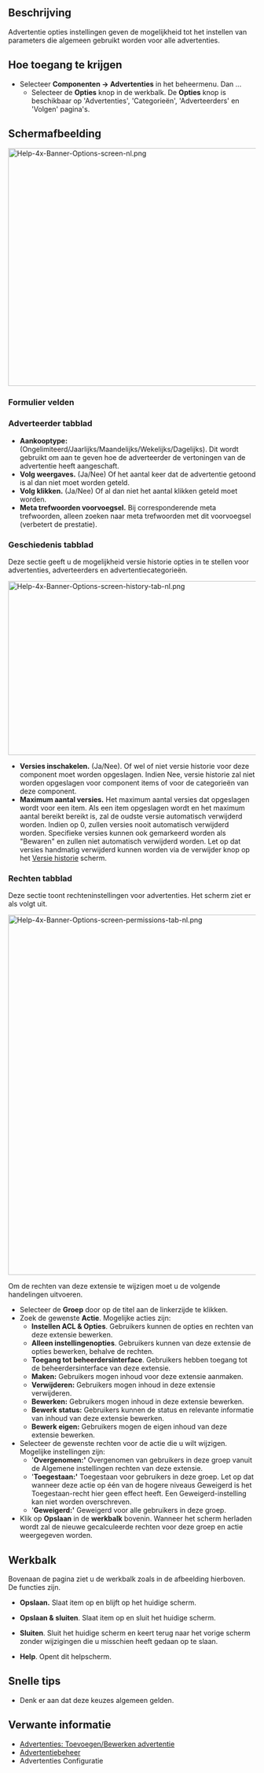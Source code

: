 <!-- Filename: Help4.x:Banners:_Options / Display title: Advertenties: Opties -->

## Beschrijving

Advertentie opties instellingen geven de mogelijkheid tot het instellen
van parameters die algemeen gebruikt worden voor alle advertenties.

## Hoe toegang te krijgen

- Selecteer **Componenten **→** Advertenties** in het beheermenu. Dan
  ...
  - Selecteer de **Opties** knop in de werkbalk. De **Opties** knop is
    beschikbaar op 'Advertenties', 'Categorieën', 'Adverteerders' en
    'Volgen' pagina's.

## Schermafbeelding

<img
src="https://docs.joomla.org/images/thumb/9/94/Help-4x-Banner-Options-screen-nl.png/800px-Help-4x-Banner-Options-screen-nl.png"
decoding="async"
srcset="https://docs.joomla.org/images/thumb/9/94/Help-4x-Banner-Options-screen-nl.png/1200px-Help-4x-Banner-Options-screen-nl.png 1.5x, https://docs.joomla.org/images/9/94/Help-4x-Banner-Options-screen-nl.png 2x"
data-file-width="1264" data-file-height="764" width="800" height="484"
alt="Help-4x-Banner-Options-screen-nl.png" />

### Formulier velden

### Adverteerder tabblad

- **Aankooptype:**
  (Ongelimiteerd/Jaarlijks/Maandelijks/Wekelijks/Dagelijks). Dit wordt
  gebruikt om aan te geven hoe de adverteerder de vertoningen van de
  advertentie heeft aangeschaft.
- **Volg weergaves.** (Ja/Nee) Of het aantal keer dat de advertentie
  getoond is al dan niet moet worden geteld.
- **Volg klikken.** (Ja/Nee) Of al dan niet het aantal klikken geteld
  moet worden.
- **Meta trefwoorden voorvoegsel.** Bij corresponderende meta
  trefwoorden, alleen zoeken naar meta trefwoorden met dit voorvoegsel
  (verbetert de prestatie).

### Geschiedenis tabblad

Deze sectie geeft u de mogelijkheid versie historie opties in te stellen
voor advertenties, adverteerders en advertentiecategorieën.

<img
src="https://docs.joomla.org/images/thumb/c/c1/Help-4x-Banner-Options-screen-history-tab-nl.png/800px-Help-4x-Banner-Options-screen-history-tab-nl.png"
decoding="async"
srcset="https://docs.joomla.org/images/c/c1/Help-4x-Banner-Options-screen-history-tab-nl.png 1.5x"
data-file-width="912" data-file-height="404" width="800" height="354"
alt="Help-4x-Banner-Options-screen-history-tab-nl.png" />

- **Versies inschakelen.** (Ja/Nee). Of wel of niet versie historie voor
  deze component moet worden opgeslagen. Indien Nee, versie historie zal
  niet worden opgeslagen voor component items of voor de categorieën van
  deze component.
- **Maximum aantal versies.** Het maximum aantal versies dat opgeslagen
  wordt voor een item. Als een item opgeslagen wordt en het maximum
  aantal bereikt bereikt is, zal de oudste versie automatisch verwijderd
  worden. Indien op 0, zullen versies nooit automatisch verwijderd
  worden. Specifieke versies kunnen ook gemarkeerd worden als "Bewaren"
  en zullen niet automatisch verwijderd worden. Let op dat versies
  handmatig verwijderd kunnen worden via de verwijder knop op het
  [Versie
  historie](https://docs.joomla.org/Help4.x:Components_Version_History/nl "Help4.x:Components Version History/nl")
  scherm.

### Rechten tabblad

Deze sectie toont rechteninstellingen voor advertenties. Het scherm ziet
er als volgt uit.

<img
src="https://docs.joomla.org/images/thumb/b/b5/Help-4x-Banner-Options-screen-permissions-tab-nl.png/800px-Help-4x-Banner-Options-screen-permissions-tab-nl.png"
decoding="async"
srcset="https://docs.joomla.org/images/b/b5/Help-4x-Banner-Options-screen-permissions-tab-nl.png 1.5x"
data-file-width="906" data-file-height="830" width="800" height="733"
alt="Help-4x-Banner-Options-screen-permissions-tab-nl.png" />

Om de rechten van deze extensie te wijzigen moet u de volgende
handelingen uitvoeren.

- Selecteer de **Groep** door op de titel aan de linkerzijde te klikken.
- Zoek de gewenste **Actie**. Mogelijke acties zijn:
  - **Instellen ACL & Opties**. Gebruikers kunnen de opties en rechten
    van deze extensie bewerken.
  - **Alleen instellingenopties**. Gebruikers kunnen van deze extensie
    de opties bewerken, behalve de rechten.
  - **Toegang tot beheerdersinterface**. Gebruikers hebben toegang tot
    de beheerdersinterface van deze extensie.
  - **Maken:** Gebruikers mogen inhoud voor deze extensie aanmaken.
  - **Verwijderen:** Gebruikers mogen inhoud in deze extensie
    verwijderen.
  - **Bewerken:** Gebruikers mogen inhoud in deze extensie bewerken.
  - **Bewerk status:** Gebruikers kunnen de status en relevante
    informatie van inhoud van deze extensie bewerken.
  - **Bewerk eigen:** Gebruikers mogen de eigen inhoud van deze extensie
    bewerken.
- Selecteer de gewenste rechten voor de actie die u wilt wijzigen.
  Mogelijke instellingen zijn:
  - '**Overgenomen:'** Overgenomen van gebruikers in deze groep vanuit
    de Algemene instellingen rechten van deze extensie.
  - '**Toegestaan:'** Toegestaan voor gebruikers in deze groep. Let op
    dat wanneer deze actie op één van de hogere niveaus Geweigerd is het
    Toegestaan-recht hier geen effect heeft. Een Geweigerd-instelling
    kan niet worden overschreven.
  - '**Geweigerd:'** Geweigerd voor alle gebruikers in deze groep.
- Klik op **Opslaan** in de **werkbalk** bovenin. Wanneer het scherm
  herladen wordt zal de nieuwe gecalculeerde rechten voor deze groep en
  actie weergegeven worden.

## Werkbalk

Bovenaan de pagina ziet u de werkbalk zoals in de afbeelding hierboven.
De functies zijn.

- **Opslaan.** Slaat item op en blijft op het huidige scherm.

<!-- -->

- **Opslaan & sluiten**. Slaat item op en sluit het huidige scherm.

<!-- -->

- **Sluiten**. Sluit het huidige scherm en keert terug naar het vorige
  scherm zonder wijzigingen die u misschien heeft gedaan op te slaan.

<!-- -->

- **Help**. Opent dit helpscherm.

## Snelle tips

- Denk er aan dat deze keuzes algemeen gelden.

## Verwante informatie

- [Advertenties: Toevoegen/Bewerken
  advertentie](https://docs.joomla.org/Help4.x:Banners:_Edit/nl "Help4.x:Banners: Edit/nl")
- [Advertentiebeheer](https://docs.joomla.org/Help4.x:Banners/nl "Help4.x:Banners/nl")
- <span class="mw-selflink selflink">Advertenties Configuratie</span>
